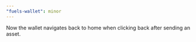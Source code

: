 ```yaml
---
"fuels-wallet": minor
---
```


Now the wallet navigates back to home when clicking back after sending an asset.
